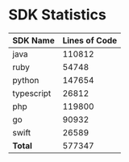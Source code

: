 # SDK Statistics

| SDK Name | Lines of Code |
| -------- | ------------- |
| java | 110812 |
| ruby | 54748 |
| python | 147654 |
| typescript | 26812 |
| php | 119800 |
| go | 90932 |
| swift | 26589 |
| **Total** | 577347 |
